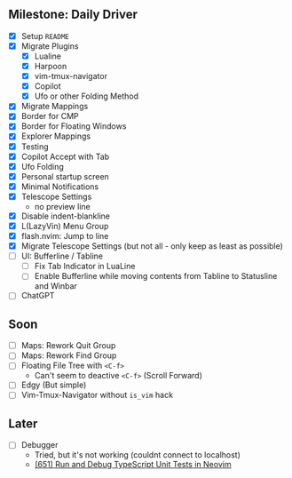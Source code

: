 ## Milestone: Daily Driver

- [x] Setup `README`
- [x] Migrate Plugins
  - [x] Lualine
  - [x] Harpoon
  - [x] vim-tmux-navigator
  - [x] Copilot
  - [x] Ufo or other Folding Method
- [x] Migrate Mappings
- [x] Border for CMP
- [x] Border for Floating Windows
- [x] Explorer Mappings
- [x] Testing
- [x] Copilot Accept with Tab
- [x] Ufo Folding
- [x] Personal startup screen
- [x] Minimal Notifications
- [x] Telescope Settings
  - no preview line
- [x] Disable indent-blankline
- [x] L(LazyVin) Menu Group
- [x] flash.nvim: Jump to line
- [x] Migrate Telescope Settings (but not all - only keep as least as possible)
- [ ] UI: Bufferline / Tabline
  - [ ] Fix Tab Indicator in LuaLine
  - [ ] Enable Bufferline while moving contents from Tabline to Statusline and Winbar
- [ ] ChatGPT

## Soon

- [ ] Maps: Rework Quit Group
- [ ] Maps: Rework Find Group
- [ ] Floating File Tree with `<C-f>`
  - Can't seem to deactive `<C-f>` (Scroll Forward)
- [ ] Edgy (But simple)
- [ ] Vim-Tmux-Navigator without `is_vim` hack

## Later

- [ ] Debugger
  - Tried, but it's not working (couldnt connect to localhost)
  - [(651) Run and Debug TypeScript Unit Tests in Neovim](https://www.youtube.com/watch?v=7Nt8n3rjfDY&list=WL&index=1)
